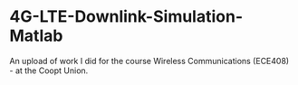 # 4G-LTE-Downlink-Simulation-Matlab
An upload of work I did for the course Wireless Communications (ECE408) - at the Coopt Union.
